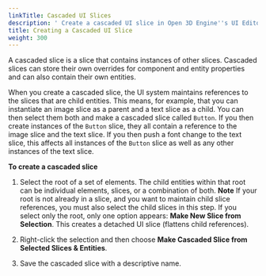 ```yaml
---
linkTitle: Cascaded UI Slices
description: ' Create a cascaded UI slice in Open 3D Engine''s UI Editor . '
title: Creating a Cascaded UI Slice
weight: 300
---
```


A cascaded slice is a slice that contains instances of other slices. Cascaded slices can store their own overrides for component and entity properties and can also contain their own entities.

When you create a cascaded slice, the UI system maintains references to the slices that are child entities. This means, for example, that you can instantiate an image slice as a parent and a text slice as a child. You can then select them both and make a cascaded slice called `Button`. If you then create instances of the `Button` slice, they all contain a reference to the image slice and the text slice. If you then push a font change to the text slice, this affects all instances of the `Button` slice as well as any other instances of the text slice.

**To create a cascaded slice**

1. Select the root of a set of elements. The child entities within that root can be individual elements, slices, or a combination of both.
**Note**
If your root is not already in a slice, and you want to maintain child slice references, you must also select the child slices in this step. If you select only the root, only one option appears: **Make New Slice from Selection**. This creates a detached UI slice (flattens child references).

1. Right-click the selection and then choose **Make Cascaded Slice from Selected Slices & Entities**.

1. Save the cascaded slice with a descriptive name.
